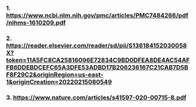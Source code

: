 ### 1. https://www.ncbi.nlm.nih.gov/pmc/articles/PMC7484266/pdf/nihms-1610209.pdf
### 2. https://reader.elsevier.com/reader/sd/pii/S136184152030058X?token=11A5FC8CA25816096E72834C9BD0DFEA8DE4AC54AFFB6DDEBDCEFC65A3DFE53ADBD17B206236167C21CAB7D5BF8F29C2&originRegion=us-east-1&originCreation=20220215080549
### 3. https://www.nature.com/articles/s41597-020-00715-8.pdf
